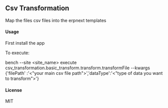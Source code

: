 ## Csv Transformation

Map the files csv files into the erpnext templates


#### Usage
First install the app

To execute:

bench --site <site_name> execute csv_transformation.basic_transform.transform.transformFile --kwargs {'filePath' :'<"your main csv file path">','dataType':'<"type of data you want to transform">'}


#### License

MIT
